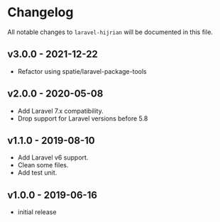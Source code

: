 # Changelog

All notable changes to `laravel-hijrian` will be documented in this file.

## v3.0.0 - 2021-12-22

- Refactor using spatie/laravel-package-tools

## v2.0.0 - 2020-05-08

- Add Laravel 7.x compatibility.
- Drop support for Laravel versions before 5.8

## v1.1.0 - 2019-08-10

- Add Laravel v6 support.
- Clean some files.
- Add test unit.

## v1.0.0 - 2019-06-16

- initial release
